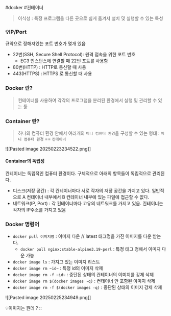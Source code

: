 #docker #컨테이너 

> 이식성 : 특정 프로그램을 다른 곳으로 쉽게 옮겨서 설치 및 실행할 수 있는 특성

### 💡IP/Port

규약으로 정해져있는 포트 번호가 몇개 있음
- 22번(SSH, Secure Shell Protocol): 원격 접속을 위한 포트 번호
	- EC3 인스턴스에 연결할 때 22번 포트를 사용함
- 80번(HTTP) : HTTP로 통신할 때 사용
- 443(HTTPS) : HTTPS 로 통신할 때 사용

### Docker 란? 
> 컨테이너를 사용하여 각각의 프로그램을 분리된 환경에서 실행 및 관리할 수 있는 툴

### Container 란?
> 	하나의 컴퓨터 환경 안에서 여러개의 `미니 컴퓨터 환경`을 구성할 수 있는 형태 : `미니 컴퓨터 환경` == `컨테이너` 

![[Pasted image 20250223234522.png]]

#### Container의 독립성
컨테이너는 독립적인 컴퓨터 환경이다. 구체적으로 아래의 항목들이 독립적으로 관리된다.
- 디스크(저장 공간) : 각 컨테이너마다 서로 각자의 저장 공간을 가지고 있다. 일반적으로 A 컨테이너 내부에서 B 컨테이너 내부에 있는 파일에 접근할 수 없다. 
- 네트워크(IP, Port) : 각 컨테이너마다 고유의 네트워크를 가지고 있음. 컨테이너는 각자의 IP주소를 가지고 있음


### Docker 명령어
- `docker pull 이미지명` : 이미지 다운  // latest 태그명을 가진 이미지를 다운 받는다.
	- `docker pull nginx:stable-alpine3.19-perl` : 특정 태그 정해서 이미지 다운 가능 
- `docker image ls` : 가지고 있는 이미지 리스트
- `docker image rm ~id~` : 특정 id의 이미지 삭제
- `docker image rm -f ~id~` : 중단된 상태의 컨테이너의 이미지를 강제 삭제
- `docker image rm $(docker images -q)` : 컨테이너 안 포함된 이미지 삭제
- `docker image rm -f $(docker images -q)` : 중단된 상태의 이미지 강제 삭제

![[Pasted image 20250225234949.png]]

💡이미지는 뭔데 ? :: 


